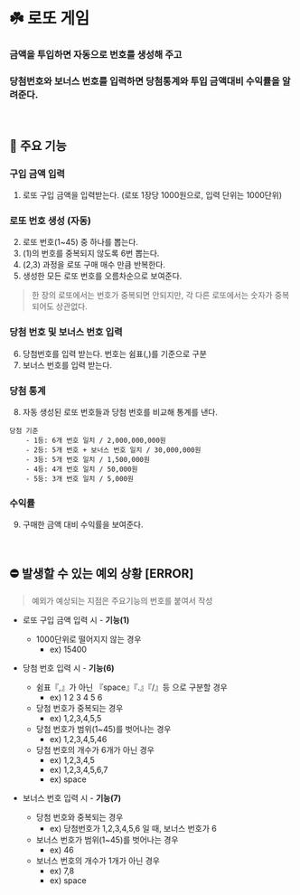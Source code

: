 # ☘️ 로또 게임
### 금액을 투입하면 자동으로 번호를 생성해 주고 
### 당첨번호와 보너스 번호를 입력하면 당첨통계와 투입 금액대비 수익률을 알려준다.
<br>

## 🚀 주요 기능
### 구입 금액 입력 
1. 로또 구입 금액을 입력받는다. (로또 1장당 1000원으로, 입력 단위는 1000단위) 
### 로또 번호 생성 (자동)
2. 로또 번호(1~45) 중 하나를 뽑는다.
3. (1)의 번호를 중복되지 않도록 6번 뽑는다.
4. (2,3) 과정을 로또 구매 매수 만큼 반복한다.
5. 생성한 모든 로또 번호를 오름차순으로 보여준다.
> 한 장의 로또에서는 번호가 중복되면 안되지만, 각 다른 로또에서는 숫자가 중복되어도 상관없다. 
### 당첨 번호 및 보너스 번호 입력
6. 당첨번호를 입력 받는다. 번호는 쉼표(,)를 기준으로 구분
7. 보너스 번호를 입력 받는다.
### 당첨 통계
8. 자동 생성된 로또 번호들과 당첨 번호를 비교해 통계를 낸다.
```
당첨 기준
    - 1등: 6개 번호 일치 / 2,000,000,000원
    - 2등: 5개 번호 + 보너스 번호 일치 / 30,000,000원
    - 3등: 5개 번호 일치 / 1,500,000원
    - 4등: 4개 번호 일치 / 50,000원
    - 5등: 3개 번호 일치 / 5,000원
```
### 수익률
9. 구매한 금액 대비 수익률을 보여준다.

<br>

## ⛔ 발생할 수 있는 예외 상황 [ERROR]
> 예외가 예상되는 지점은 주요기능의 번호를 붙여서 작성
* 로또 구입 금액 입력 시 - **기능(1)**
    + 1000단위로 떨어지지 않는 경우
        - ex) 15400 

* 당첨 번호 입력 시 - **기능(6)**
    + 쉼표『,』가 아닌 『space』『.』『/』등 으로 구분할 경우
        - ex) 1 2 3 4 5 6
    + 당첨 번호가 중복되는 경우
        - ex) 1,2,3,4,5,5
    + 당첨 번호가 범위(1~45)를 벗어나는 경우
        - ex) 1,2,3,4,5,46
    + 당첨 번호의 개수가 6개가 아닌 경우
        - ex) 1,2,3,4,5 
        - ex) 1,2,3,4,5,6,7
        - ex) space 

* 보너스 번호 입력 시 - **기능(7)**
    + 당첨 번호와 중복되는 경우
        - ex) 당첨번호가 1,2,3,4,5,6 일 때, 보너스 번호가 6
    + 보너스 번호가 범위(1~45)를 벗어나는 경우
        - ex) 46
    + 보너스 번호의 개수가 1개가 아닌 경우
        - ex) 7,8
        - ex) space